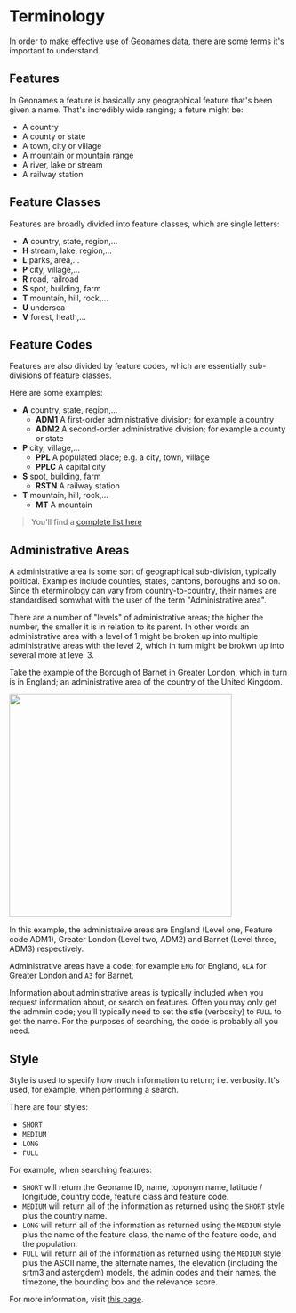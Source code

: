 # Terminology

In order to make effective use of Geonames data, there are some terms it's important to understand.

## Features

In Geonames a feature is basically any geographical feature that's been given a name. That's incredibly wide ranging; a feture might be:

* A country
* A county or state
* A town, city or village
* A mountain or mountain range
* A river, lake or stream
* A railway station

## Feature Classes

Features are broadly divided into feature classes, which are single letters:

* **A** country, state, region,...
* **H** stream, lake, region,...
* **L** parks, area,...
* **P** city, village,...
* **R** road, railroad
* **S** spot, building, farm
* **T** mountain, hill, rock,...
* **U** undersea
* **V** forest, heath,...

## Feature Codes

Features are also divided by feature codes, which are essentially sub-divisions of feature classes.

Here are some examples:

* **A** country, state, region,...
    * **ADM1** A first-order administrative division; for example a country
    * **ADM2** A second-order administrative division; for example a county or state
* **P** city, village,...
    * **PPL** A populated place; e.g. a city, town, village
    * **PPLC** A capital city
* **S** spot, building, farm
    * **RSTN** A railway station
* **T** mountain, hill, rock,...
    * **MT** A mountain
    
    
> You'll find a [complete list here](http://www.geonames.org/export/codes.html)

## Administrative Areas

A administrative area is some sort of geographical sub-division, typically political. Examples include counties, states, cantons, boroughs and so on. Since th eterminology can vary from country-to-country, their names are standardised somwhat with the user of the term "Administrative area".

There are a number of "levels" of administrative areas; the higher the number, the smaller it is in relation to its parent. In other words an administrative area with a level of 1 might be broken up into multiple administrative areas with the level 2, which in turn might be brokwn up into several more at level 3.
 
Take the example of the Borough of Barnet in Greater London, which in turn is in England; an administrative area of the country of the United Kingdom.

<img src="/_media/barnet-hierarchy-2.svg" width="400">

In this example, the administraive areas are England (Level one, Feature code ADM1), Greater London (Level two, ADM2) and Barnet (Level three, ADM3) respectively. 
 
Administrative areas have a code; for example `ENG` for England, `GLA` for Greater London and `A3` for Barnet. 
 
Information about administrative areas is typically included when you request information about, or search on features. Often you may only get the admmin code; you'll typically need to set the stle (verbosity) to `FULL` to get the name. For the purposes of searching, the code is probably all you need. 

## Style

Style is used to specify how much information to return; i.e. verbosity. It's used, for example, when performing a search.

There are four styles:

* `SHORT`
* `MEDIUM`
* `LONG`
* `FULL`

For example, when searching features:

* `SHORT` will return the Geoname ID, name, toponym name, latitude / longitude, country code, feature class and feature code.
* `MEDIUM` will return all of the information as returned using the `SHORT` style plus the country name.
* `LONG` will return all of the information as returned using the `MEDIUM` style plus the name of the feature class, the name of the feature code, and the population.
* `FULL` will return all of the information as returned using the `MEDIUM` style plus the ASCII name, the alternate names, the elevation (including the srtm3 and astergdem) models, the admin codes and their names, the timezone, the bounding box and the relevance score. 


For more information, visit [this page](/styles).